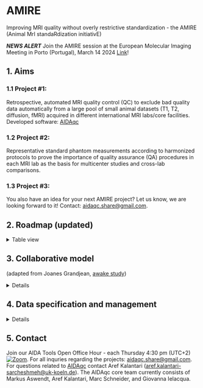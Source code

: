 # AMIRE
Improving MRI quality without overly restrictive standardization - the AMIRE (Animal MrI standaRdization initiativE)

***NEWS ALERT*** Join the AMIRE session at the European Molecular Imaging Meeting in Porto (Portugal), March 14 2024 [Link](https://www.eventclass.it/emim2024/scientific/online-program/session?s=INFRA+03)!

## 1. Aims
### 1.1 Project #1: 
Retrospective, automated MRI quality control (QC) to exclude bad quality data automatically from a large pool of small animal datasets (T1, T2, diffusion, fMRI) acquired in different international MRI labs/core facilities. Developed software: [AIDAqc](https://github.com/Aswendt-Lab/AIDAqc)

### 1.2 Project #2: 
Representative standard phantom measurements according to harmonized protocols to prove the importance of quality assurance (QA) procedures in each MRI lab as the basis for multicenter studies and cross-lab comparisons. 

### 1.3 Project #3: 
You also have an idea for your next AMIRE project? Let us know, we are looking forward to it! Contact: aidaqc.share@gmail.com. 

## 2. Roadmap (updated) 
<details>
  <summary>
Table view
  </summary>



| What | When  | Responsible  | Outcome/Comment  |
|---|---|---|---|
|  Ideas collected | March 2023 ([EMIM 2023](https://e-smi.eu/meetings/emim/past-meetings/2023-salzburg/)) | AK, GI, MA | Projects started, goals defined  |
| List of MRI sites defined | April 2023  | MA| List of cooperation partners collected via Twitter/Email |
| Upload of data started for project #1 | May 2023 | AK, MA   | Finished: 30 June 2023 |
| Data processing project#1 | May-June 2023 | AK, MS | Finished: 12 July 2023 |
| Upload of data to GIN for project #1 | <del> June </del> August 2023 | AK, MS  | Finished: 19 Sept 2023 |
| Cooperation partner feedback project #1| <del> July August September </del> October 2023 | AK, MA   | Finished: Dec 2023 |
| Preparing publication project #1 | July-October 2023 | AK, GI, MA, MS   | Finished: Dec 2023, paper under review |
| Data collection and processing project#2 | Nov 2023 - ongoing | GI, MA, MS | Finished: 12 July 2023 |
| Cooperation partner feedback project #2| <del> July 2023 </del> tbd | AK, MA    | tbc |
| Preparing publication project #2 | <del> September 2023 </del> tbd | AK, GI, MA | tbc |

Responsibel: AK (Aref Kalantari), GI (Giovanna Ielacqua), MA (Markus Aswendt), MS (Marc Schneider)
</details>

## 3. Collaborative model 
(adapted from Joanes Grandjean, [awake study](https://github.com/grandjeanlab/awake))
<details>
  <summary>
Details
  </summary>
Next to the MRI laboratories previously invited via Email/Twitter/Personal communication at conferences, every laboratory can participate with at least 20 measurements (see 4. Data specification and management). 

### The collaborative model and authorship criteria are as follows:
Every contributing laboratory can nominate any number of collaborators who contributed to the dataset (e.g., acquisition, funding, management, etc..), split between junior and senior collaborators. The AIDAqc team (see 5. Contact) led by Markus Aswendt (MA) will put the dataset collection together and perform the primary analysis. Every collaborator is invited to further contribute to the manuscript preparation, serve as AIDAqc beta tester, and to provide feedback on the code/algorithms.

For both projects, one publication is planned, for which the author list will be as such: junior with an extra contribution, [junior collaborator in alphabetical order], [senior collaborator in alphabetical order], senior with an extra contribution. MA reserves the right to nominate the first and last authors.
</details>

## 4. Data specification and management
<details>
  <summary>
Details
  </summary>

**What kind of small animal MRI data are suitable?**
Any T1/2-weighted, diffusion, fMRI datasets from small animals (rodents, rabbits, etc.) are interesting for our use case. It should be noted that the purpose of the tool is to find bad-quality data. Therefore, it would be optimal if you also provide the data that you may have already sorted out, so that we can test whether AIDAqc is able to identify them. Please provide the complete Bruker raw data folder for each measurement (containing the 1-n scan folders and all metadata files, necessary to extract image information) OR converted into NiFTY format. 

**What will happen with my data?**
We will screen your data and will try to extract as much information as possible automatically from the files. We will get back to you if more information is needed. If your data is used in the AIDAqc publication, you agree to make the dataset publicly available under the GNU General Public License v3.0. 

**Where will the data be stored and processed later?**
We will transfer the data from the upload locations and store the data locally at our workstation and use automated backups of the University Hospital Cologne IT department. All file operations and data processing will be tracked using [DataLad](https://www.datalad.org) to allow full transparency and FAIR data handling. After the analysis is finished, datasets which have been collectively identified to be necessary for the publication, will be made publicly available on GIN G-Node. 

**How can I withdraw my consent to data use?**
Send an Email to MA (markus.aswendt@uk-koeln.de). We guarantee that only the data you have NOT excluded and which have been collectively identified to be necessary for the publications will be made publicly available as an AIDAqc sample dataset.
</details>

## 5. Contact
Join our AIDA Tools Open Office Hour - each Thursday 4:30 pm (UTC+2) [![Zoom](https://img.shields.io/badge/Zoom-2D8CFF?style=for-the-badge&logo=zoom&logoColor)](https://uni-koeln.zoom.us/meeting/register/tJYsceyorDoqGdX4H8Z7c86_qxoaq6yOdFGM).
For all inquries regarding the projects: aidaqc.share@gmail.com. For questions related to [AIDAqc](https://github.com/Aswendt-Lab/AIDAqc) contact Aref Kalantari (aref.kalantari-sarcheshmeh@uk-koeln.de). The AIDAqc core team currently consists of Markus Aswendt, Aref Kalantari, Marc Schneider, and Giovanna Ielacqua. 
